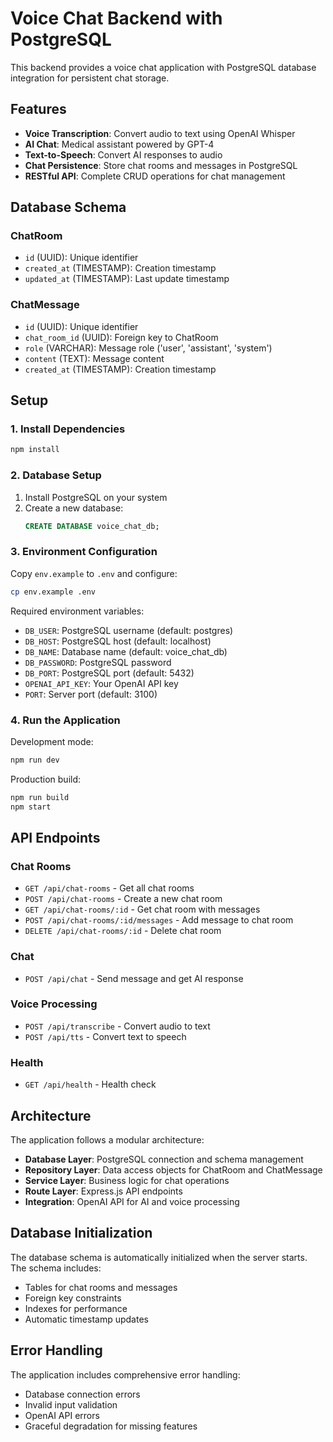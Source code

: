 # Voice Chat Backend with PostgreSQL

This backend provides a voice chat application with PostgreSQL database integration for persistent chat storage.

## Features

- **Voice Transcription**: Convert audio to text using OpenAI Whisper
- **AI Chat**: Medical assistant powered by GPT-4
- **Text-to-Speech**: Convert AI responses to audio
- **Chat Persistence**: Store chat rooms and messages in PostgreSQL
- **RESTful API**: Complete CRUD operations for chat management

## Database Schema

### ChatRoom
- `id` (UUID): Unique identifier
- `created_at` (TIMESTAMP): Creation timestamp
- `updated_at` (TIMESTAMP): Last update timestamp

### ChatMessage
- `id` (UUID): Unique identifier
- `chat_room_id` (UUID): Foreign key to ChatRoom
- `role` (VARCHAR): Message role ('user', 'assistant', 'system')
- `content` (TEXT): Message content
- `created_at` (TIMESTAMP): Creation timestamp

## Setup

### 1. Install Dependencies

```bash
npm install
```

### 2. Database Setup

1. Install PostgreSQL on your system
2. Create a new database:
   ```sql
   CREATE DATABASE voice_chat_db;
   ```

### 3. Environment Configuration

Copy `env.example` to `.env` and configure:

```bash
cp env.example .env
```

Required environment variables:
- `DB_USER`: PostgreSQL username (default: postgres)
- `DB_HOST`: PostgreSQL host (default: localhost)
- `DB_NAME`: Database name (default: voice_chat_db)
- `DB_PASSWORD`: PostgreSQL password
- `DB_PORT`: PostgreSQL port (default: 5432)
- `OPENAI_API_KEY`: Your OpenAI API key
- `PORT`: Server port (default: 3100)

### 4. Run the Application

Development mode:
```bash
npm run dev
```

Production build:
```bash
npm run build
npm start
```

## API Endpoints

### Chat Rooms
- `GET /api/chat-rooms` - Get all chat rooms
- `POST /api/chat-rooms` - Create a new chat room
- `GET /api/chat-rooms/:id` - Get chat room with messages
- `POST /api/chat-rooms/:id/messages` - Add message to chat room
- `DELETE /api/chat-rooms/:id` - Delete chat room

### Chat
- `POST /api/chat` - Send message and get AI response

### Voice Processing
- `POST /api/transcribe` - Convert audio to text
- `POST /api/tts` - Convert text to speech

### Health
- `GET /api/health` - Health check

## Architecture

The application follows a modular architecture:

- **Database Layer**: PostgreSQL connection and schema management
- **Repository Layer**: Data access objects for ChatRoom and ChatMessage
- **Service Layer**: Business logic for chat operations
- **Route Layer**: Express.js API endpoints
- **Integration**: OpenAI API for AI and voice processing

## Database Initialization

The database schema is automatically initialized when the server starts. The schema includes:

- Tables for chat rooms and messages
- Foreign key constraints
- Indexes for performance
- Automatic timestamp updates

## Error Handling

The application includes comprehensive error handling:

- Database connection errors
- Invalid input validation
- OpenAI API errors
- Graceful degradation for missing features 